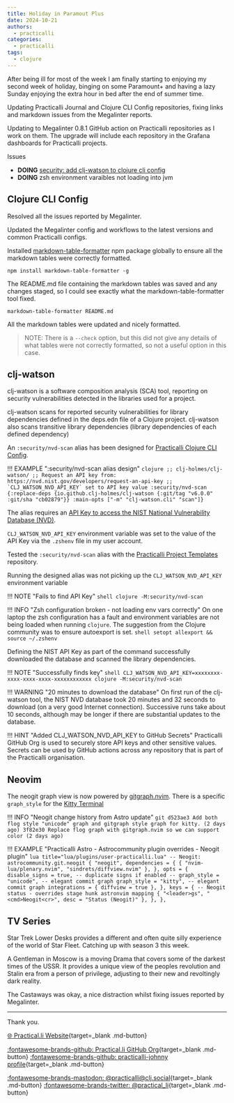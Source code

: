 ```yaml
---
title: Holiday in Paramout Plus
date: 2024-10-21
authors:
  - practicalli
categories:
  - practicalli
tags:
  - clojure
---
```


After being ill for most of the week I am finally starting to enjoying my second week of holiday, binging on some Paramount+ and having a lazy Sunday enjoying the extra hour in bed after the end of summer time.

Updating Practicalli Journal and Clojure CLI Config repositories, fixing links and markdown issues from the Megalinter reports.

Updating to Megalinter 0.8.1 GitHub action on Practicalli repositories as I work on them.  The upgrade will include each repository in the Grafana dashboards for Practicalli projects.

Issues

- **DOING** [security: add clj-watson to clojure cli config](https://github.com/practicalli/clojure-cli-config/issues/87)
- **DOING** zsh environment varaibles not loading into jvm

<!-- more -->

## Clojure CLI Config

Resolved all the issues reported by Megalinter.

Updated the Megalinter config and workflows to the latest versions and common Practicalli configs.

Installed [markdown-table-formatter](https://github.com/nvuillam/markdown-table-formatter) npm package globally to ensure all the markdown tables were correctly formatted.

```shell
npm install markdown-table-formatter -g
```

The README.md file containing the markdown tables was saved and any changes staged, so I could see exactly what the markdown-table-formatter tool fixed.

```shell
markdown-table-formatter README.md
```

All the markdown tables were updated and nicely formatted.

> NOTE: There is a `--check` option, but this did not give any details of what tables were not correctly formatted, so not a useful option in this case.


## clj-watson

clj-watson is a software composition analysis (SCA) tool, reporting on security vulnerabilities detected in the libraries used for a project.

clj-watson scans for reported security vulnerabilities for library dependencies defined in the deps.edn file of a Clojure project.  clj-watson also scans transitive library dependencies (library dependencies of each defined dependency)

An `:security/nvd-scan` alias has been designed for [Practicalli Clojure CLI Config](https://github.com/practicalli/clojure-cli-config).

!!! EXAMPLE ":security/nvd-scan alias design"
    ```clojure
      ;; clj-holmes/clj-watson/
      ;; Request an API key from: https://nvd.nist.gov/developers/request-an-api-key
      ;; `CLJ_WATSON_NVD_API_KEY` set to API key value
      :security/nvd-scan
      {:replace-deps
       {io.github.clj-holmes/clj-watson {:git/tag "v6.0.0" :git/sha "cb02879"}}
       :main-opts ["-m" "clj-watson.cli" "scan"]}
    ```

The alias requires an [API Key to access the NIST National Vulnerability Database (NVD)](https://nvd.nist.gov/developers/request-an-api-key).

`CLJ_WATSON_NVD_API_KEY` environment variable was set to the value of the API Key via the `.zshenv` file in my user account.

Tested the `:security/nvd-scan` alias with the [Practicalli Project Templates](https://github.com/practicalli/project-templates) repository.

Running the designed alias was not picking up the `CLJ_WATSON_NVD_API_KEY` environment variable

!!! NOTE "Fails to find API Key"
    ```shell
    clojure -M:security/nvd-scan
    ```

!!! INFO "Zsh configuration broken - not loading env vars correctly"
    On one laptop the zsh configuration has a fault and environment variables are not being loaded when running `clojure`.  The suggestion from the Clojure community was to ensure autoexport is set.
    ```shell
    setopt allexport && source ~/.zshenv
    ```

Defining the NIST API Key as part of the command successfully downloaded the database and scanned the library dependencies.

!!! NOTE "Successfully finds key"
    ```shell
    CLJ_WATSON_NVD_API_KEY=xxxxxxxx-xxxx-xxxx-xxxx-xxxxxxxxxxxx clojure -M:security/nvd-scan
    ```

!!! WARNING "20 minutes to download the database"
    On first run of the clj-watson tool, the NIST NVD database took 20 minutes and 32 seconds to download (on a very good Internet connection).  Successive runs take about 10 seconds, although may be longer if there are substantial updates to the database.

!!! HINT "Added CLJ_WATSON_NVD_API_KEY to GitHub Secrets"
    Practicalli GitHub Org is used to securely store API keys and other sensitive values.  Secrets can be used by GitHub actions across any repository that is part of the Practicalli organisation.


## Neovim

The neogit graph view is now powered by [gitgraph.nvim](https://github.com/isakbm/gitgraph.nvim).  There is a specific `graph_style` for the [Kitty Terminal](https://practical.li/engineering-playbook/command-line/kitty-terminal/)

!!! INFO "Neogit change history from Astro update"
    ```git
        d523ae3 Add both flog style "unicode" graph and gitgraph style graph for kitty. (2 days ago)
        3f82e30 Replace flog graph with gitgraph.nvim so we can support color (2 days ago)
    ```

!!! EXAMPLE "Practicalli Astro - Astrocommunity plugin overrides - Neogit plugin"
    ```lua title="lua/plugins/user-practicalli.lua"
      -- Neogit: astrocommunity.git.neogit
      {
        "neogit",
        dependencies = {
          { "nvim-lua/plenary.nvim", "sindrets/diffview.nvim" },
        },
        opts = {
          disable_signs = true, -- duplicate signs if enabled
          -- graph_style = "unicode", -- elegant commit graph
          graph_style = "kitty", -- elegant commit graph
          integrations = { diffview = true },
        },
        keys = {
          -- Neogit status - overrides stage hunk astronvim mapping
          { "<leader>gs", "<cmd>Neogit<cr>", desc = "Status (Neogit)" },
        },
      },
    ```


## TV Series

Star Trek Lower Desks provides a different and often quite silly experience of the world of Star Fleet.  Catching up with season 3 this week.

A Gentleman in Moscow is a moving Drama that covers some of the darkest times of the USSR. It provides a unique view of the peoples revolution and Stalin era from a person of privilege, adjusting to their new and revoltingly dark reality.

The Castaways was okay, a nice distraction whilst fixing issues reported by Megalinter.

---
Thank you.

[:globe_with_meridians: Practical.li Website](https://practical.li){target=_blank .md-button}

[:fontawesome-brands-github: Practical.li GitHub Org](https://github.com/practicalli){target=_blank .md-button}
[:fontawesome-brands-github: practicalli-johnny profile](https://github.com/practicalli-johnny){target=_blank .md-button}

[:fontawesome-brands-mastodon: @practicalli@clj.social](https://clj.social/@practicalli){target=_blank .md-button}
[:fontawesome-brands-twitter: @practical_li](https://twitter.com/practcial_li){target=_blank .md-button}
